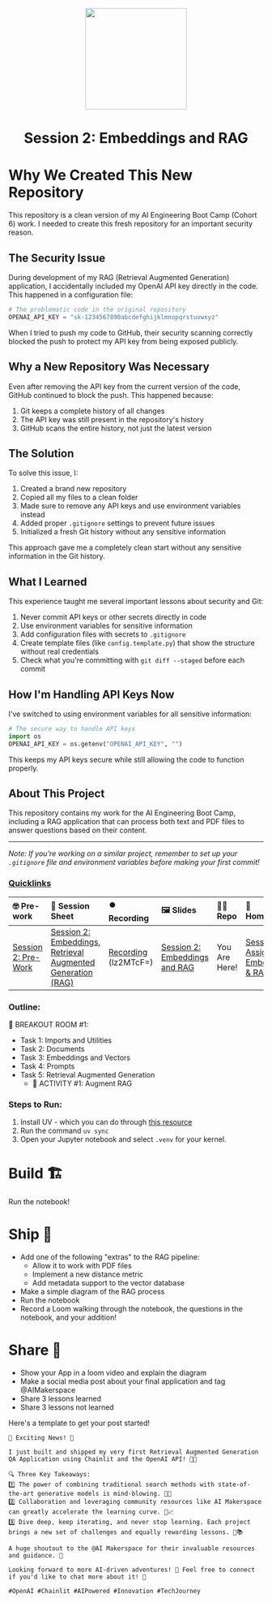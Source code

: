<p align = "center" draggable=”false” ><img src="https://github.com/AI-Maker-Space/LLM-Dev-101/assets/37101144/d1343317-fa2f-41e1-8af1-1dbb18399719" 
     width="200px"
     height="auto"/>
</p>

## <h1 align="center" id="heading">Session 2: Embeddings and RAG</h1>

# Why We Created This New Repository

This repository is a clean version of my AI Engineering Boot Camp (Cohort 6) work. I needed to create this fresh repository for an important security reason.

## The Security Issue

During development of my RAG (Retrieval Augmented Generation) application, I accidentally included my OpenAI API key directly in the code. This happened in a configuration file:

```python
# The problematic code in the original repository
OPENAI_API_KEY = "sk-1234567890abcdefghijklmnopqrstuvwxyz"
```

When I tried to push my code to GitHub, their security scanning correctly blocked the push to protect my API key from being exposed publicly.

## Why a New Repository Was Necessary

Even after removing the API key from the current version of the code, GitHub continued to block the push. This happened because:

1. Git keeps a complete history of all changes
2. The API key was still present in the repository's history
3. GitHub scans the entire history, not just the latest version

## The Solution

To solve this issue, I:

1. Created a brand new repository
2. Copied all my files to a clean folder
3. Made sure to remove any API keys and use environment variables instead
4. Added proper `.gitignore` settings to prevent future issues
5. Initialized a fresh Git history without any sensitive information

This approach gave me a completely clean start without any sensitive information in the Git history.

## What I Learned

This experience taught me several important lessons about security and Git:

1. Never commit API keys or other secrets directly in code
2. Use environment variables for sensitive information
3. Add configuration files with secrets to `.gitignore`
4. Create template files (like `config.template.py`) that show the structure without real credentials
5. Check what you're committing with `git diff --staged` before each commit

## How I'm Handling API Keys Now

I've switched to using environment variables for all sensitive information:

```python
# The secure way to handle API keys
import os
OPENAI_API_KEY = os.getenv("OPENAI_API_KEY", "")
```

This keeps my API keys secure while still allowing the code to function properly.

## About This Project

This repository contains my work for the AI Engineering Boot Camp, including a RAG application that can process both text and PDF files to answer questions based on their content.

---

*Note: If you're working on a similar project, remember to set up your `.gitignore` file and environment variables before making your first commit!*


### [Quicklinks](https://github.com/AI-Maker-Space/AIE6/tree/main/00_AIM_Quicklinks)

| 🤓 Pre-work | 📰 Session Sheet | ⏺️ Recording     | 🖼️ Slides        | 👨‍💻 Repo         | 📝 Homework      | 📁 Feedback       |
|:-----------------|:-----------------|:-----------------|:-----------------|:-----------------|:-----------------|:-----------------|
| [Session 2: Pre-Work](https://www.notion.so/Session-2-Embeddings-Retrieval-Augmented-Generation-RAG-1c8cd547af3d81978a5af041c0d5b30a?pvs=4#1c8cd547af3d818daab3db56a5e631e9)| [Session 2: Embeddings, Retrieval Augmented Generation (RAG)](https://www.notion.so/Session-2-Embeddings-Retrieval-Augmented-Generation-RAG-1c8cd547af3d81978a5af041c0d5b30a) | [Recording](https://us02web.zoom.us/rec/share/gSn6QuqteVM4gYK9SslqMLx4MRVcwVj1S9RT-wJQYUuSVBkJ14-Fj8qY8d7Tyx-9.7ijgK2xRDpWFZ-bu) (lz2MTcF=)| [Session 2: Embeddings and RAG](https://www.canva.com/design/DAGjaSBtoao/n8G0T_O-2OIQHvgTfqyAxg/edit?utm_content=DAGjaSBtoao&utm_campaign=designshare&utm_medium=link2&utm_source=sharebutton) | You Are Here! | [Session 2 Assignment: Embeddings & RAG](https://forms.gle/FNkAuvdZe8eiaLTC8)| [AIE6 Feedback 4/3](https://forms.gle/iDTwhJ2nLp5CGkqP6)


### Outline:

🤜 BREAKOUT ROOM #1:
- Task 1: Imports and Utilities
- Task 2: Documents
- Task 3: Embeddings and Vectors
- Task 4: Prompts
- Task 5: Retrieval Augmented Generation
     - 🚧 ACTIVITY #1: Augment RAG

### Steps to Run:

1. Install UV - which you can do through [this resource](https://docs.astral.sh/uv/#getting-started)
2. Run the command `uv sync`
3. Open your Jupyter notebook and select `.venv` for your kernel. 

# Build 🏗️

Run the notebook!

# Ship 🚢

- Add one of the following "extras" to the RAG pipeline:
     - Allow it to work with PDF files
     - Implement a new distance metric
     - Add metadata support to the vector database
- Make a simple diagram of the RAG process
- Run the notebook
- Record a Loom walking through the notebook, the questions in the notebook, and your addition!

# Share 🚀
- Show your App in a loom video and explain the diagram
- Make a social media post about your final application and tag @AIMakerspace
- Share 3 lessons learned
- Share 3 lessons not learned

Here's a template to get your post started!

```
🚀 Exciting News! 🎉

I just built and shipped my very first Retrieval Augmented Generation QA Application using Chainlit and the OpenAI API! 🤖💼 

🔍 Three Key Takeaways:
1️⃣ The power of combining traditional search methods with state-of-the-art generative models is mind-blowing. 🧠✨
2️⃣ Collaboration and leveraging community resources like AI Makerspace can greatly accelerate the learning curve. 🌱📈
3️⃣ Dive deep, keep iterating, and never stop learning. Each project brings a new set of challenges and equally rewarding lessons. 🔄📚

A huge shoutout to the @AI Makerspace for their invaluable resources and guidance. 🙌

Looking forward to more AI-driven adventures! 🌟 Feel free to connect if you'd like to chat more about it! 🤝

#OpenAI #Chainlit #AIPowered #Innovation #TechJourney
```





